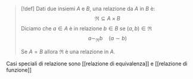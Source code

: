 
>[!def]
>Dati due insiemi $A$ e $B$, una relazione da $A$ in $B$ è:
>$$\mathfrak{R} \subseteq A \times B$$
>Diciamo che $a \in A$ è in relazione $b \in B$ se $(a,b) \in \mathfrak{R}$
>$$a \sim_\mathfrak{R} b\quad (a \sim b)$$
>
>Se $A = B$ allora $\mathfrak{R}$ è una relazione in $A$.


Casi speciali di relazione sono [[relazione di equivalenza]] e [[relazione di funzione]]
